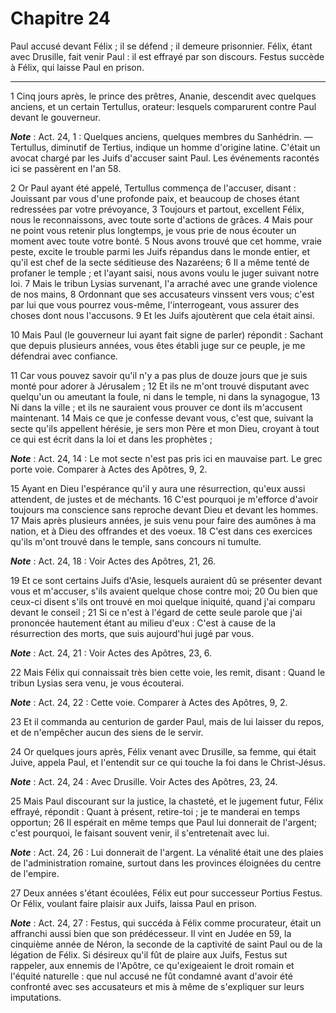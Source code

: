 # Chapitre 24

Paul accusé devant Félix ; il se défend ; il demeure prisonnier.
Félix, étant avec Drusille, fait venir Paul : il est effrayé par son discours.
Festus succède à Félix, qui laisse Paul en prison.

***

1 Cinq jours après, le prince des prêtres, Ananie, descendit avec quelques anciens, et un certain Tertullus, orateur: lesquels comparurent contre Paul devant le gouverneur.

***Note*** :  Act. 24, 1 : Quelques anciens, quelques membres du Sanhédrin. ― Tertullus, diminutif de Tertius, indique un homme d'origine latine. C'était un avocat chargé par les Juifs d'accuser saint Paul. Les événements racontés ici se passèrent en l'an 58.

2 Or Paul ayant été appelé, Tertullus commença de l'accuser, disant : Jouissant par vous d'une profonde paix, et beaucoup de choses étant redressées par votre prévoyance, 3 Toujours et partout, excellent Félix, nous le reconnaissons, avec toute sorte d'actions de grâces. 4 Mais pour ne point vous retenir plus longtemps, je vous prie de nous écouter un moment avec toute votre bonté. 5 Nous avons trouvé que cet homme, vraie peste, excite le trouble parmi les Juifs répandus dans le monde entier, et qu'il est chef de la secte séditieuse des Nazaréens; 6 Il a même tenté de profaner le temple ; et l'ayant saisi, nous avons voulu le juger suivant notre loi. 7 Mais le tribun Lysias survenant, l'a arraché avec une grande violence de nos mains, 8 Ordonnant que ses accusateurs vinssent vers vous; c'est par lui que vous pourrez vous-même, l'interrogeant, vous assurer des choses dont nous l'accusons. 9 Et les Juifs ajoutèrent que cela était ainsi.


10 Mais Paul (le gouverneur lui ayant fait signe de parler) répondit : Sachant que depuis plusieurs années, vous êtes établi juge sur ce peuple, je me défendrai avec confiance.


11 Car vous pouvez savoir qu'il n'y a pas plus de douze jours que je suis monté pour adorer à Jérusalem ; 12 Et ils ne m'ont trouvé disputant avec quelqu'un ou ameutant la foule, ni dans le temple, ni dans la synagogue, 13 Ni dans la ville ; et ils ne sauraient vous prouver ce dont ils m'accusent maintenant. 14 Mais ce que je confesse devant vous, c'est que, suivant la secte qu'ils appellent hérésie, je sers mon Père et mon Dieu, croyant à tout ce qui est écrit dans la loi et dans les prophètes ;

***Note*** :  Act. 24, 14 : Le mot secte n'est pas pris ici en mauvaise part. Le grec porte voie. Comparer à Actes des Apôtres, 9, 2.

15 Ayant en Dieu l'espérance qu'il y aura une résurrection, qu'eux aussi attendent, de justes et de méchants. 16 C'est pourquoi je m'efforce d'avoir toujours ma conscience sans reproche devant Dieu et devant les hommes. 17 Mais après plusieurs années, je suis venu pour faire des aumônes à ma nation, et à Dieu des offrandes et des voeux. 18 C'est dans ces exercices qu'ils m'ont trouvé dans le temple, sans concours ni tumulte.

***Note*** :  Act. 24, 18 : Voir Actes des Apôtres, 21, 26.

19 Et ce sont certains Juifs d'Asie, lesquels auraient dû se présenter devant vous et m'accuser, s'ils avaient quelque chose contre moi; 20 Ou bien que ceux-ci disent s'ils ont trouvé en moi quelque iniquité, quand j'ai comparu devant le conseil ; 21 Si ce n'est à l'égard de cette seule parole que j'ai prononcée hautement étant au milieu d'eux : C'est à cause de la résurrection des morts, que suis aujourd'hui jugé par vous.

***Note*** :  Act. 24, 21 : Voir Actes des Apôtres, 23, 6.


22 Mais Félix qui connaissait très bien cette voie, les remit, disant : Quand le tribun Lysias sera venu, je vous écouterai.

***Note*** :  Act. 24, 22 : Cette voie. Comparer à Actes des Apôtres, 9, 2.

23 Et il commanda au centurion de garder Paul, mais de lui laisser du repos, et de n'empêcher aucun des siens de le servir.


24 Or quelques jours après, Félix venant avec Drusille, sa femme, qui était Juive, appela Paul, et l'entendit sur ce qui touche la foi dans le Christ-Jésus.

***Note*** :  Act. 24, 24 : Avec Drusille. Voir Actes des Apôtres, 23, 24.

25 Mais Paul discourant sur la justice, la chasteté, et le jugement futur, Félix effrayé, répondit : Quant à présent, retire-toi ; je te manderai en temps opportun; 26 Il espérait en même temps que Paul lui donnerait de l'argent; c'est pourquoi, le faisant souvent venir, il s'entretenait avec lui.

***Note*** :  Act. 24, 26 : Lui donnerait de l'argent. La vénalité était une des plaies de l'administration romaine, surtout dans les provinces éloignées du centre de l'empire.


27 Deux années s'étant écoulées, Félix eut pour successeur Portius Festus. Or Félix, voulant faire plaisir aux Juifs, laissa Paul en prison.

***Note*** :  Act. 24, 27 : Festus, qui succéda à Félix comme procurateur, était un affranchi aussi bien que son prédécesseur. Il vint en Judée en 59, la cinquième année de Néron, la seconde de la captivité de saint Paul ou de la légation de Félix. Si désireux qu'il fût de plaire aux Juifs, Festus sut rappeler, aux ennemis de l'Apôtre, ce qu'exigeaient le droit romain et l'équité naturelle : que nul accusé ne fût condamné avant d'avoir été confronté avec ses accusateurs et mis à même de s'expliquer sur leurs imputations.

